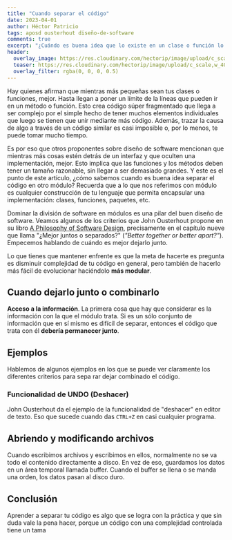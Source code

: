 ```yaml
---
title: "Cuando separar el código"
date: 2023-04-01
author: Héctor Patricio
tags: aposd ousterhout diseño-de-software
comments: true
excerpt: "¿Cuándo es buena idea que lo existe en un clase o función lo descompongas en varios elementos? En este artículo veremos algunos criterios para tomar esta decisión."
header:
  overlay_image: https://res.cloudinary.com/hectorip/image/upload/c_scale,w_1400/v1680411928/risto-kokkonen-HAIDBanzi8o-unsplash_okktgd.jpg
  teaser: https://res.cloudinary.com/hectorip/image/upload/c_scale,w_400/v1680411928/risto-kokkonen-HAIDBanzi8o-unsplash_okktgd.jpg
  overlay_filter: rgba(0, 0, 0, 0.5)
---
```


Hay quienes afirman que mientras más pequeñas sean tus clases o funciones, mejor. Hasta llegan a poner un límite de la líneas que pueden ir en un método o función. Esto crea código súper fragmentado que llega a ser complejo por el simple hecho de tener muchos elementos individuales que luego se tienen que unir mediante más código. Además, trazar la causa de algo a través de un código similar es casi imposible o, por lo menos, te puede tomar mucho tiempo.

Es por eso que otros proponentes sobre diseño de software mencionan que mientras más cosas estén detrás de un interfaz y que oculten una implementación, mejor. Esto implica que las funciones y los métodos deben tener un tamaño razonable, sin llegar a ser demasiado grandes. Y este es el punto de este artículo, ¿cómo sabemos cuando es buena idea separar el código en otro módulo? Recuerda que a lo que nos referimos con módulo es cualquier construcción de tu lenguaje que permita encapsular una implementación: clases, funciones, paquetes, etc.

Dominar la división de software en módulos es una pilar del buen diseño de software. Veamos algunos de los criterios que John Ousterhout propone en su libro [A Philosophy of Software Design](https://web.stanford.edu/~ouster/cgi-bin/book.php), precisamente en el capítulo nueve que llama "¿Mejor juntos o separados?" (_"Better together or better apart?"_). Empecemos hablando de cuándo es mejor dejarlo junto.

Lo que tienes que mantener enfrente es que la meta de hacerte es pregunta es disminuir complejidad de tu código en general, pero también de hacerlo más fácil de evolucionar haciéndolo **más modular**.

## Cuando dejarlo junto o combinarlo

**Acceso a la información**. La primera cosa que hay que considerar es la información con la que el módulo trata. Si es un sólo conjunto de información que en sí mismo es difícil de separar, entonces el código que trata con él **debería permanecer junto**.

## Ejemplos

Hablemos de algunos ejemplos en los que se puede ver claramente los diferentes criterios para sepa rar dejar combinado el código.

### Funcionalidad de UNDO (Deshacer)

John Ousterhout da el ejemplo de la funcionalidad de "deshacer" en editor de texto. Eso que sucede cuando das `CTRL+Z` en casi cualquier programa.

## Abriendo y modificando archivos

Cuando escribimos archivos y escribimos en ellos, normalmente no se va todo el contenido directamente a disco. En vez de eso, guardamos los datos en un área temporal llamada buffer. Cuando el buffer se llena o se manda una orden, los datos pasan al disco duro.

## Conclusión

Aprender a separar tu código es algo que se logra con la práctica y que sin duda vale la pena hacer, porque un código con una complejidad controlada tiene un tama